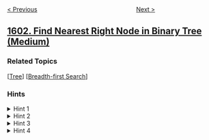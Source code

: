 <!--|This file generated by command(leetcode description); DO NOT EDIT.    |-->
<!--+----------------------------------------------------------------------+-->
<!--|@author    openset <openset.wang@gmail.com>                           |-->
<!--|@link      https://github.com/openset                                 |-->
<!--|@home      https://github.com/openset/leetcode                        |-->
<!--+----------------------------------------------------------------------+-->

[< Previous](../maximum-number-of-achievable-transfer-requests "Maximum Number of Achievable Transfer Requests")
　　　　　　　　　　　　　　　　
[Next >](../design-parking-system "Design Parking System")

## [1602. Find Nearest Right Node in Binary Tree (Medium)](https://leetcode.com/problems/find-nearest-right-node-in-binary-tree "")



### Related Topics
  [[Tree](../../tag/tree/README.md)]
  [[Breadth-first Search](../../tag/breadth-first-search/README.md)]

### Hints
<details>
<summary>Hint 1</summary>
Use BFS, traverse the tree level by level and always push the left node first
</details>

<details>
<summary>Hint 2</summary>
When you reach the target node, mark  a boolean variable true
</details>

<details>
<summary>Hint 3</summary>
If you meet another node in the same level after marking the boolean true, return this node.
</details>

<details>
<summary>Hint 4</summary>
If you did not meet new nodes in the same level and started traversing a new level, return Null
</details>
